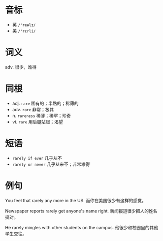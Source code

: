 # 音标

- 英 `/'reəlɪ/`
- 美 `/'rɛrli/`

# 词义

adv. 很少，难得


# 同根

- adj. `rare` 稀有的；半熟的；稀薄的
- adv. `rare` 非常；极其
- n. `rareness` 稀薄；稀罕；珍奇
- vi. `rare` 用后腿站起；渴望

# 短语

- `rarely if ever` 几乎从不
- `rarely or never` 几乎从来不；非常难得

# 例句

You feel that rarely any more in the US.
而你在美国很少有这样的感觉。

Newspaper reports rarely get anyone's name  right.
新闻报道很少把人的姓名搞对。

He rarely mingles with other students on the campus.
他很少和校园里的其他学生交往。


